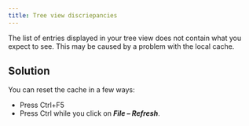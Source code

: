 ```yaml
---
title: Tree view discriepancies
---
```

The list of entries displayed in your tree view does not contain what you expect to see. This may be caused by a problem with the local cache.  
## Solution
You can reset the cache in a few ways:  
* Press Ctrl+F5
* Press Ctrl while you click on ***File – Refresh***.

